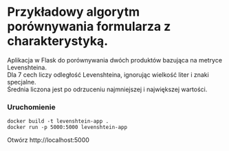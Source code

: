 # Przykładowy algorytm porównywania formularza z charakterystyką.

Aplikacja w Flask do porównywania dwóch produktów bazująca na metryce Levenshteina.  
Dla 7 cech liczy odległość Levenshteina, ignorując wielkość liter i znaki specjalne.  
Średnia liczona jest po odrzuceniu najmniejszej i największej wartości.


### Uruchomienie

```
docker build -t levenshtein-app .  
docker run -p 5000:5000 levenshtein-app 
```

Otwórz http://localhost:5000

